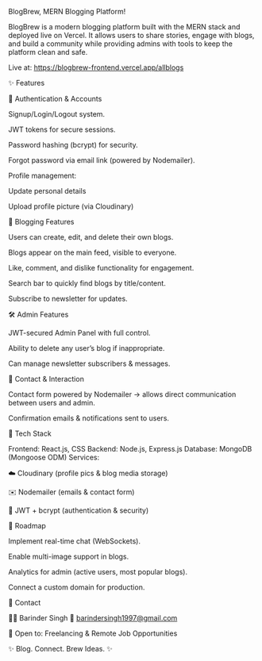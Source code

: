 BlogBrew, MERN Blogging Platform!

BlogBrew is a modern blogging platform built with the MERN stack and deployed live on Vercel.
It allows users to share stories, engage with blogs, and build a community while providing admins with tools 
to keep the platform clean and safe.




Live at: https://blogbrew-frontend.vercel.app/allblogs




✨ Features

👤 Authentication & Accounts

Signup/Login/Logout system.

JWT tokens for secure sessions.

Password hashing (bcrypt) for security.

Forgot password via email link (powered by Nodemailer).

Profile management:

Update personal details

Upload profile picture (via Cloudinary)

📝 Blogging Features

Users can create, edit, and delete their own blogs.

Blogs appear on the main feed, visible to everyone.

Like, comment, and dislike functionality for engagement.

Search bar to quickly find blogs by title/content.

Subscribe to newsletter for updates.

🛠️ Admin Features

JWT-secured Admin Panel with full control.

Ability to delete any user’s blog if inappropriate.

Can manage newsletter subscribers & messages.




📩 Contact & Interaction

Contact form powered by Nodemailer → allows direct communication between users and admin.

Confirmation emails & notifications sent to users.




🧰 Tech Stack

Frontend: React.js, CSS
Backend: Node.js, Express.js
Database: MongoDB (Mongoose ODM)
Services:

☁️ Cloudinary (profile pics & blog media storage)

✉️ Nodemailer (emails & contact form)

🔑 JWT + bcrypt (authentication & security)




🚀 Roadmap

 Implement real-time chat (WebSockets).

 Enable multi-image support in blogs.

 Analytics for admin (active users, most popular blogs).

 Connect a custom domain for production.



📧 Contact

👨‍💻 Barinder Singh
📩 barindersingh1997@gmail.com

💼 Open to: Freelancing & Remote Job Opportunities

✨ Blog. Connect. Brew Ideas. ✨
